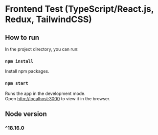 # Frontend Test (TypeScript/React.js, Redux, TailwindCSS)

## How to run

In the project directory, you can run:

### `npm install`

Install npm packages.

### `npm start`

Runs the app in the development mode.\
Open [http://localhost:3000](http://localhost:3000) to view it in the browser.

## Node version

### ^18.16.0